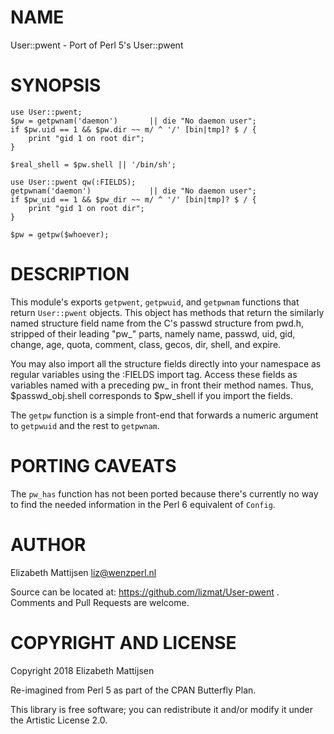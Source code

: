 NAME
====

User::pwent - Port of Perl 5's User::pwent

SYNOPSIS
========

    use User::pwent;
    $pw = getpwnam('daemon')       || die "No daemon user";
    if $pw.uid == 1 && $pw.dir ~~ m/ ^ '/' [bin|tmp]? $ / {
        print "gid 1 on root dir";
    }
     
    $real_shell = $pw.shell || '/bin/sh';
     
    use User::pwent qw(:FIELDS);
    getpwnam('daemon')             || die "No daemon user";
    if $pw_uid == 1 && $pw_dir ~~ m/ ^ '/' [bin|tmp]? $ / {
        print "gid 1 on root dir";
    }
     
    $pw = getpw($whoever);

DESCRIPTION
===========

This module's exports `getpwent`, `getpwuid`, and `getpwnam` functions that return `User::pwent` objects. This object has methods that return the similarly named structure field name from the C's passwd structure from pwd.h, stripped of their leading "pw_" parts, namely name, passwd, uid, gid, change, age, quota, comment, class, gecos, dir, shell, and expire.

You may also import all the structure fields directly into your namespace as regular variables using the :FIELDS import tag. Access these fields as variables named with a preceding pw_ in front their method names. Thus, $passwd_obj.shell corresponds to $pw_shell if you import the fields.

The `getpw` function is a simple front-end that forwards a numeric argument to `getpwuid` and the rest to `getpwnam`.

PORTING CAVEATS
===============

The `pw_has` function has not been ported because there's currently no way to find the needed information in the Perl 6 equivalent of `Config`.

AUTHOR
======

Elizabeth Mattijsen <liz@wenzperl.nl>

Source can be located at: https://github.com/lizmat/User-pwent . Comments and Pull Requests are welcome.

COPYRIGHT AND LICENSE
=====================

Copyright 2018 Elizabeth Mattijsen

Re-imagined from Perl 5 as part of the CPAN Butterfly Plan.

This library is free software; you can redistribute it and/or modify it under the Artistic License 2.0.

